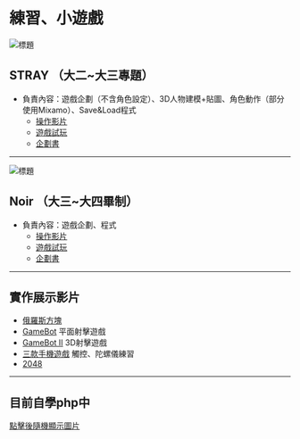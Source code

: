# 練習、小遊戲

![標題](https://images.plurk.com/1sTQppMq6Yxpyngofnzeva.png)
## STRAY （大二~大三專題）
- 負責內容：遊戲企劃（不含角色設定）、3D人物建模+貼圖、角色動作（部分使用Mixamo）、Save&Load程式
  * [操作影片](https://youtu.be/0TB0X9NyaAY)
  * [遊戲試玩](https://github.com/llluoya001/SomeT/releases/tag/v1.0)
  * [企劃書](https://docs.google.com/document/d/1-jSmLdf8pcWMA9DcQn2IMda8Pp9eg0SI/edit?usp=sharing&ouid=111961126216207268492&rtpof=true&sd=true)
---
![標題](https://images.plurk.com/15GvOqucG2WuCGnMtAUvKM.jpg)
## Noir （大三~大四畢制）
- 負責內容：遊戲企劃、程式
  * [操作影片](https://youtu.be/ct48DQ5e7h0)
  * [遊戲試玩](https://github.com/llluoya001/SomeT/releases/tag/v1.0)
  * [企劃書](https://docs.google.com/document/d/1cqQ2UiOkl_KK1CSMb5FN9dgI3uplIu8V/edit)
---
## 實作展示影片
- [俄羅斯方塊](https://youtu.be/DYCerze1Am0)
- [GameBot](https://youtu.be/W_FxLa_8n9Q) 平面射擊遊戲
- [GameBot Ⅱ](https://youtu.be/xjLTgnNevTI) 3D射擊遊戲
- [三款手機遊戲](https://youtu.be/OAfU4K2DIhg) 觸控、陀螺儀練習
- [2048](https://youtu.be/HQ6Pei7OXyo)
---
## 目前自學php中
[點擊後隨機顯示圖片](https://testccy.000webhostapp.com/me_use/Test.php) 
